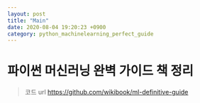 ```yaml
---
layout: post
title: "Main"
date: 2020-08-04 19:20:23 +0900
category: python_machinelearning_perfect_guide
---
```



# 파이썬 머신러닝 완벽 가이드 책 정리

> 코드 url
https://github.com/wikibook/ml-definitive-guide
